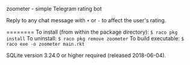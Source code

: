 zoometer - simple Telegram rating bot

Reply to any chat message with `+` or `-` to affect the user's rating.

========
To install (from within the package directory):
	`$ raco pkg install`
To uninstall:
	`$ raco pkg remove zoometer`
To build executable:
	`$ raco exe -o zoometer main.rkt`

SQLite version 3.24.0 or higher required (released 2018-06-04).
